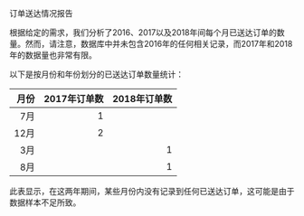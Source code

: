 订单送达情况报告

根据给定的需求，我们分析了2016、2017以及2018年间每个月已送达订单的数量。然而，请注意，数据库中并未包含2016年的任何相关记录，而2017年和2018年的数据量也非常有限。

以下是按月份和年份划分的已送达订单数量统计：

| 月份 | 2017年订单数 | 2018年订单数 |
| ---: | -----------: | -----------: |
|   7月 |            1 |             |
|  12月 |            2 |             |
|   3月 |             |            1|
|   8月 |             |            1|

此表显示，在这两年期间，某些月份内没有记录到任何已送达订单，这可能是由于数据样本不足所致。